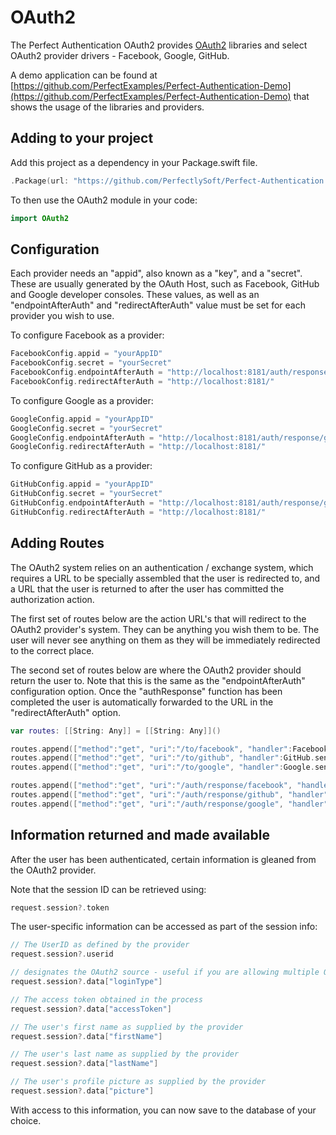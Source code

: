 # OAuth2

The Perfect Authentication OAuth2 provides [OAuth2](https://oauth.net/2/) libraries and select OAuth2 provider drivers - Facebook, Google, GitHub.

A demo application can be found at [https://github.com/PerfectExamples/Perfect-Authentication-Demo](https://github.com/PerfectExamples/Perfect-Authentication-Demo) that shows the usage of the libraries and providers.


## Adding to your project

Add this project as a dependency in your Package.swift file.

``` swift
.Package(url: "https://github.com/PerfectlySoft/Perfect-Authentication.git", majorVersion: 1)
```

To then use the OAuth2 module in your code:

``` swift
import OAuth2
```

## Configuration

Each provider needs an "appid", also known as a "key", and a "secret". These are usually generated by the OAuth Host, such as Facebook, GitHub and Google developer consoles. These values, as well as an "endpointAfterAuth" and "redirectAfterAuth" value must be set for each provider you wish to use. 

To configure Facebook as a provider:

``` swift
FacebookConfig.appid = "yourAppID"
FacebookConfig.secret = "yourSecret"
FacebookConfig.endpointAfterAuth = "http://localhost:8181/auth/response/facebook"
FacebookConfig.redirectAfterAuth = "http://localhost:8181/"
```

To configure Google as a provider:

``` swift
GoogleConfig.appid = "yourAppID"
GoogleConfig.secret = "yourSecret"
GoogleConfig.endpointAfterAuth = "http://localhost:8181/auth/response/google"
GoogleConfig.redirectAfterAuth = "http://localhost:8181/"
```

To configure GitHub as a provider:

``` swift
GitHubConfig.appid = "yourAppID"
GitHubConfig.secret = "yourSecret"
GitHubConfig.endpointAfterAuth = "http://localhost:8181/auth/response/github"
GitHubConfig.redirectAfterAuth = "http://localhost:8181/"
```

## Adding Routes

The OAuth2 system relies on an authentication / exchange system, which requires a URL to be specially assembled that the user is redirected to, and a URL that the user is returned to after the user has committed the authorization action.

The first set of routes below are the action URL's that will redirect to the OAuth2 provider's system. They can be anything you wish them to be. The user will never see anything on them as they will be immediately redirected to the correct place.

The second set of routes below are where the OAuth2 provider should return the user to. Note that this is the same as the "endpointAfterAuth" configuration option. Once the "authResponse" function has been completed the user is automatically forwarded to the URL in the "redirectAfterAuth" option.

``` swift
var routes: [[String: Any]] = [[String: Any]]()

routes.append(["method":"get", "uri":"/to/facebook", "handler":Facebook.sendToProvider])
routes.append(["method":"get", "uri":"/to/github", "handler":GitHub.sendToProvider])
routes.append(["method":"get", "uri":"/to/google", "handler":Google.sendToProvider])

routes.append(["method":"get", "uri":"/auth/response/facebook", "handler":Facebook.authResponse])
routes.append(["method":"get", "uri":"/auth/response/github", "handler":GitHub.authResponse])
routes.append(["method":"get", "uri":"/auth/response/google", "handler":Google.authResponse])
```

## Information returned and made available

After the user has been authenticated, certain information is gleaned from the OAuth2 provider.

Note that the session ID can be retrieved using:

``` swift
request.session?.token
```

The user-specific information can be accessed as part of the session info:

``` swift
// The UserID as defined by the provider
request.session?.userid

// designates the OAuth2 source - useful if you are allowing multiple OAuth providers
request.session?.data["loginType"]

// The access token obtained in the process
request.session?.data["accessToken"]

// The user's first name as supplied by the provider
request.session?.data["firstName"]

// The user's last name as supplied by the provider
request.session?.data["lastName"]

// The user's profile picture as supplied by the provider
request.session?.data["picture"]

```

With access to this information, you can now save to the database of your choice.

